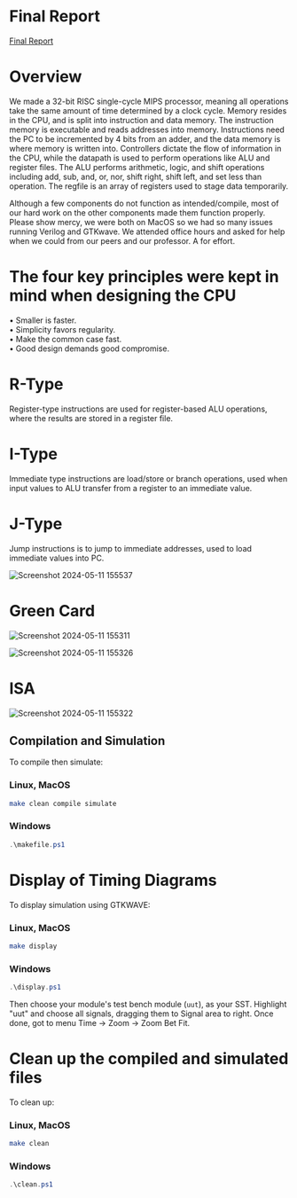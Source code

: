 # Final Report
[Final Report](https://docs.google.com/document/d/1n77MW70WNdF82Itx9e64fWp87u45cXqpo0N11W88-CU/edit?usp=sharing)
# Overview
We made a 32-bit RISC single-cycle MIPS processor, meaning all operations take the same amount of time determined by a clock cycle. Memory resides in the CPU, and is split into instruction and data memory. The instruction memory is executable and reads addresses into memory. Instructions need the PC to be incremented by 4 bits from an adder, and the data memory is where memory is written into. Controllers dictate the flow of information in the CPU, while the datapath is used to perform operations like ALU and register files. The ALU performs arithmetic, logic, and shift operations including add, sub, and, or, nor, shift right, shift left, and set less than operation. The regfile is an array of registers used to stage data temporarily. 

Although a few components do not function as intended/compile, most of our hard work on the other components made them function properly.  Please show mercy, we were both on MacOS so we had so many issues running Verilog and GTKwave.  We attended office hours and asked for help when we could from our peers and our professor. A for effort.

# The four key principles were kept in mind when designing the CPU
• Smaller is faster. <br />
• Simplicity favors regularity. <br />
• Make the common case fast. <br />
• Good design demands good compromise.<br />

# R-Type
Register-type instructions are used for register-based ALU operations, where the results are stored in a register file.

# I-Type
Immediate type instructions are load/store or branch operations, used when input values to ALU transfer from a register to an immediate value. 

# J-Type
Jump instructions is to jump to immediate addresses, used to load immediate values into PC. 

![Screenshot 2024-05-11 155537](https://github.com/cooper-union-ece-251-marano/final-project-ece-251-spring-2024-bit_buster/assets/113416293/dd6cb374-cdd0-4a39-ad53-d28d0ca5de99)

# Green Card
![Screenshot 2024-05-11 155311](https://github.com/cooper-union-ece-251-marano/final-project-ece-251-spring-2024-bit_buster/assets/113416293/c4fc0bec-1fb5-48b1-a9fc-8f4cd468f495)

![Screenshot 2024-05-11 155326](https://github.com/cooper-union-ece-251-marano/final-project-ece-251-spring-2024-bit_buster/assets/113416293/01615d33-3662-4ebc-9a87-b050f51cae60)

# ISA
![Screenshot 2024-05-11 155322](https://github.com/cooper-union-ece-251-marano/final-project-ece-251-spring-2024-bit_buster/assets/113416293/b7e8d77e-e11f-4cec-bd1f-6710b90d8ff9)

## Compilation and Simulation
To compile then simulate:
### Linux, MacOS
```bash
make clean compile simulate
```

### Windows
```powershell
.\makefile.ps1
```

# Display of Timing Diagrams
To display simulation using GTKWAVE:

### Linux, MacOS
```bash
make display
```

### Windows
```powershell
.\display.ps1
```

Then choose your module's test bench module (`uut`), as your SST. Highlight "uut" and choose all signals, dragging them to Signal area to right. Once done, got to menu Time -> Zoom -> Zoom Bet Fit.

# Clean up the compiled and simulated files
To clean up:

### Linux, MacOS
```bash
make clean
```

### Windows
```powershell
.\clean.ps1
```
